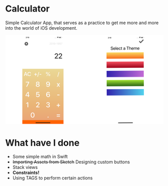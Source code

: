 # Calculator
Simple Calculator App, that serves as a practice to get me more and more into the world of iOS development.

![](header.png)
# What have I done
* Some simple math in Swift
* ~~Importing Assets from Sketch~~ Designing custom buttons
* Stack views
* __Constraints!__
* Using TAGS to perform certain actions
